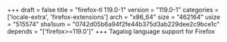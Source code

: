+++
draft = false
title = "firefox-tl 119.0-1"
version = "119.0-1"
categories = ['locale-extra', 'firefox-extensions']
arch = "x86_64"
size = "462164"
usize = "515574"
sha1sum = "0742d05b6a94f2fe44b375d3ab229dee2c9bce1c"
depends = "['firefox>=119.0']"
+++
Tagalog language support for Firefox